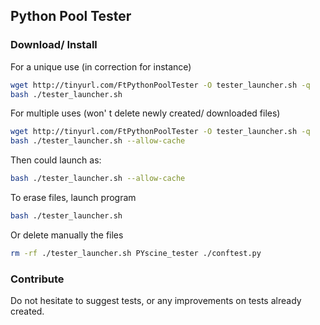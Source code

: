 ## Python Pool Tester

### Download/ Install

For a unique use (in correction for instance)
```bash
wget http://tinyurl.com/FtPythonPoolTester -O tester_launcher.sh -q
bash ./tester_launcher.sh
```

For multiple uses (won' t delete newly created/ downloaded files)
```bash
wget http://tinyurl.com/FtPythonPoolTester -O tester_launcher.sh -q
bash ./tester_launcher.sh --allow-cache
```
Then could launch as:
```bash
bash ./tester_launcher.sh --allow-cache
```

To erase files, launch program
```bash
bash ./tester_launcher.sh
```

Or delete manually the files
```bash
rm -rf ./tester_launcher.sh PYscine_tester ./conftest.py
```


### Contribute

Do not hesitate to suggest tests, or any improvements on tests already created.
